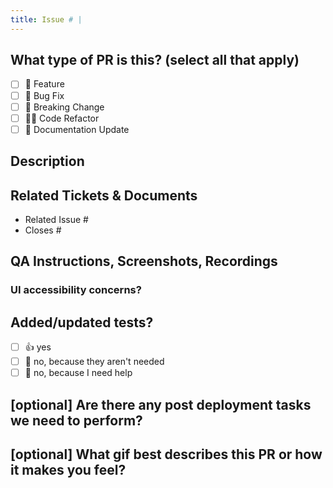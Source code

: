 ```yaml
---
title: Issue # |
---
```


<!-- Please enusure your PR title follows the pattern:
[Issue ID] | Short description of the changes made
-->

## What type of PR is this? (select all that apply)

- [ ] 🍕 Feature
- [ ] 🐛 Bug Fix
- [ ] 🚧 Breaking Change
- [ ] 🧑‍💻 Code Refactor
- [ ] 📝 Documentation Update

## Description

<!-- Please include a summary of the change and which issue is fixed. Please also include relevant motivation and context. List any dependencies that are required for this change. -->

## Related Tickets & Documents

- Related Issue #
- Closes #

## QA Instructions, Screenshots, Recordings

<!-- Please replace this line with instructions on how to test your changes, a note
on the devices and browsers this has been tested on, as well as any relevant
images for UI changes. -->

### UI accessibility concerns?

<!-- If your PR includes UI changes, please replace this line with details on how
accessibility is impacted and tested. -->

## Added/updated tests?

- [ ] 👍 yes
- [ ] 🙅 no, because they aren't needed
- [ ] 🙋 no, because I need help

## [optional] Are there any post deployment tasks we need to perform?

## [optional] What gif best describes this PR or how it makes you feel?
